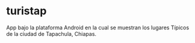 # turistap
App bajo la plataforma Android en la cual se muestran los lugares Típicos de la ciudad de Tapachula, Chiapas.
